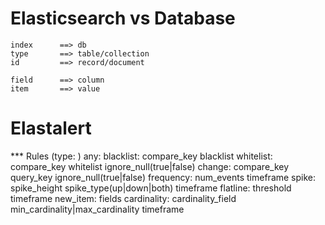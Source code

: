 Elasticsearch vs Database
=============================
    index      ==> db
    type       ==> table/collection
    id         ==> record/document

    field      ==> column
    item       ==> value

Elastalert
====================

*** Rules (type: )
    any:
    blacklist:      compare_key blacklist
    whitelist:      compare_key whitelist ignore_null(true|false)
    change:         compare_key query_key ignore_null(true|false)
    frequency:      num_events timeframe
    spike:          spike_height spike_type(up|down|both) timeframe
    flatline:       threshold timeframe
    new_item:       fields
    cardinality:    cardinality_field min_cardinality|max_cardinality
                    timeframe
